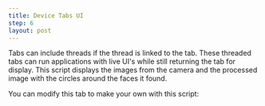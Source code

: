 ```yaml
---
title: Device Tabs UI
step: 6
layout: post
---
```


Tabs can include threads if the thread is linked to the tab. These threaded tabs can run applications with live UI's while still returning the tab for display. This script displays the images from the camera and the processed image with the circles around the faces it found. 

<script src="https://gist.github.com/madhephaestus/c399746171d7185a5c08.js"></script>


You can modify this tab to make your own with this script:

<script src="https://gist.github.com/madhephaestus/d0f5f61517249097a359.js"></script>
